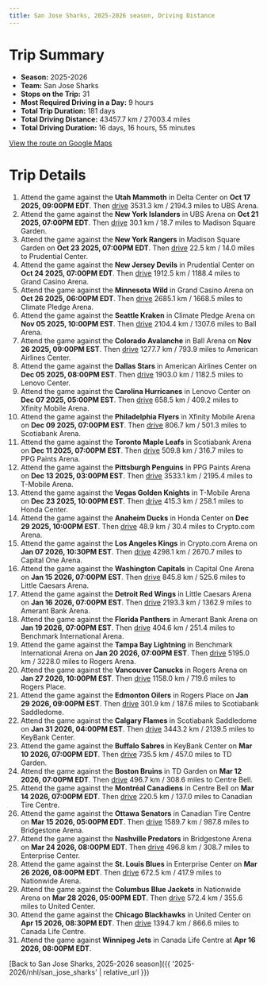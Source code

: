 ```yaml
---
title: San Jose Sharks, 2025-2026 season, Driving Distance
---
```


# Trip Summary
- **Season:** 2025-2026
- **Team:** San Jose Sharks
- **Stops on the Trip:** 31
- **Most Required Driving in a Day:** 9 hours
- **Total Trip Duration:** 181 days
- **Total Driving Distance:** 43457.7 km / 27003.4 miles
- **Total Driving Duration:** 16 days, 16 hours, 55 minutes

[View the route on Google Maps](https://www.google.com/maps/dir/Delta+Center+Utah/UBS+Arena+New+York/Madison+Square+Garden+New+York/Prudential+Center+New+Jersey/Grand+Casino+Arena+Minnesota/Climate+Pledge+Arena+Seattle/Ball+Arena+Colorado/American+Airlines+Center+Dallas/Lenovo+Center+Carolina/Xfinity+Mobile+Arena+Philadelphia/Scotiabank+Arena+Toronto/PPG+Paints+Arena+Pittsburgh/T-Mobile+Arena+Vegas/Honda+Center+Anaheim/Crypto.com+Arena+Los+Angeles/Capital+One+Arena+Washington/Little+Caesars+Arena+Detroit/Amerant+Bank+Arena+Florida/Benchmark+International+Arena+Tampa+Bay/Rogers+Arena+Vancouver/Rogers+Place+Edmonton/Scotiabank+Saddledome+Calgary/KeyBank+Center+Buffalo/TD+Garden+Boston/Centre+Bell+Montréal/Canadian+Tire+Centre+Ottawa/Bridgestone+Arena+Nashville/Enterprise+Center+St.+Louis/Nationwide+Arena+Columbus/United+Center+Chicago/Canada+Life+Centre+Winnipeg)

# Trip Details
1. Attend the game against the **Utah Mammoth** in Delta Center on **Oct 17 2025, 09:00PM EDT**. Then [drive](https://www.google.com/maps/dir/Delta+Center+Utah/UBS+Arena+New+York) 3531.3 km / 2194.3 miles to UBS Arena.
2. Attend the game against the **New York Islanders** in UBS Arena on **Oct 21 2025, 07:00PM EDT**. Then [drive](https://www.google.com/maps/dir/UBS+Arena+New+York/Madison+Square+Garden+New+York) 30.1 km / 18.7 miles to Madison Square Garden.
3. Attend the game against the **New York Rangers** in Madison Square Garden on **Oct 23 2025, 07:00PM EDT**. Then [drive](https://www.google.com/maps/dir/Madison+Square+Garden+New+York/Prudential+Center+New+Jersey) 22.5 km / 14.0 miles to Prudential Center.
4. Attend the game against the **New Jersey Devils** in Prudential Center on **Oct 24 2025, 07:00PM EDT**. Then [drive](https://www.google.com/maps/dir/Prudential+Center+New+Jersey/Grand+Casino+Arena+Minnesota) 1912.5 km / 1188.4 miles to Grand Casino Arena.
5. Attend the game against the **Minnesota Wild** in Grand Casino Arena on **Oct 26 2025, 06:00PM EDT**. Then [drive](https://www.google.com/maps/dir/Grand+Casino+Arena+Minnesota/Climate+Pledge+Arena+Seattle) 2685.1 km / 1668.5 miles to Climate Pledge Arena.
6. Attend the game against the **Seattle Kraken** in Climate Pledge Arena on **Nov 05 2025, 10:00PM EST**. Then [drive](https://www.google.com/maps/dir/Climate+Pledge+Arena+Seattle/Ball+Arena+Colorado) 2104.4 km / 1307.6 miles to Ball Arena.
7. Attend the game against the **Colorado Avalanche** in Ball Arena on **Nov 26 2025, 09:00PM EST**. Then [drive](https://www.google.com/maps/dir/Ball+Arena+Colorado/American+Airlines+Center+Dallas) 1277.7 km / 793.9 miles to American Airlines Center.
8. Attend the game against the **Dallas Stars** in American Airlines Center on **Dec 05 2025, 08:00PM EST**. Then [drive](https://www.google.com/maps/dir/American+Airlines+Center+Dallas/Lenovo+Center+Carolina) 1903.0 km / 1182.5 miles to Lenovo Center.
9. Attend the game against the **Carolina Hurricanes** in Lenovo Center on **Dec 07 2025, 05:00PM EST**. Then [drive](https://www.google.com/maps/dir/Lenovo+Center+Carolina/Xfinity+Mobile+Arena+Philadelphia) 658.5 km / 409.2 miles to Xfinity Mobile Arena.
10. Attend the game against the **Philadelphia Flyers** in Xfinity Mobile Arena on **Dec 09 2025, 07:00PM EST**. Then [drive](https://www.google.com/maps/dir/Xfinity+Mobile+Arena+Philadelphia/Scotiabank+Arena+Toronto) 806.7 km / 501.3 miles to Scotiabank Arena.
11. Attend the game against the **Toronto Maple Leafs** in Scotiabank Arena on **Dec 11 2025, 07:00PM EST**. Then [drive](https://www.google.com/maps/dir/Scotiabank+Arena+Toronto/PPG+Paints+Arena+Pittsburgh) 509.8 km / 316.7 miles to PPG Paints Arena.
12. Attend the game against the **Pittsburgh Penguins** in PPG Paints Arena on **Dec 13 2025, 03:00PM EST**. Then [drive](https://www.google.com/maps/dir/PPG+Paints+Arena+Pittsburgh/T-Mobile+Arena+Vegas) 3533.1 km / 2195.4 miles to T-Mobile Arena.
13. Attend the game against the **Vegas Golden Knights** in T-Mobile Arena on **Dec 23 2025, 10:00PM EST**. Then [drive](https://www.google.com/maps/dir/T-Mobile+Arena+Vegas/Honda+Center+Anaheim) 415.3 km / 258.1 miles to Honda Center.
14. Attend the game against the **Anaheim Ducks** in Honda Center on **Dec 29 2025, 10:00PM EST**. Then [drive](https://www.google.com/maps/dir/Honda+Center+Anaheim/Crypto.com+Arena+Los+Angeles) 48.9 km / 30.4 miles to Crypto.com Arena.
15. Attend the game against the **Los Angeles Kings** in Crypto.com Arena on **Jan 07 2026, 10:30PM EST**. Then [drive](https://www.google.com/maps/dir/Crypto.com+Arena+Los+Angeles/Capital+One+Arena+Washington) 4298.1 km / 2670.7 miles to Capital One Arena.
16. Attend the game against the **Washington Capitals** in Capital One Arena on **Jan 15 2026, 07:00PM EST**. Then [drive](https://www.google.com/maps/dir/Capital+One+Arena+Washington/Little+Caesars+Arena+Detroit) 845.8 km / 525.6 miles to Little Caesars Arena.
17. Attend the game against the **Detroit Red Wings** in Little Caesars Arena on **Jan 16 2026, 07:00PM EST**. Then [drive](https://www.google.com/maps/dir/Little+Caesars+Arena+Detroit/Amerant+Bank+Arena+Florida) 2193.3 km / 1362.9 miles to Amerant Bank Arena.
18. Attend the game against the **Florida Panthers** in Amerant Bank Arena on **Jan 19 2026, 07:00PM EST**. Then [drive](https://www.google.com/maps/dir/Amerant+Bank+Arena+Florida/Benchmark+International+Arena+Tampa+Bay) 404.6 km / 251.4 miles to Benchmark International Arena.
19. Attend the game against the **Tampa Bay Lightning** in Benchmark International Arena on **Jan 20 2026, 07:00PM EST**. Then [drive](https://www.google.com/maps/dir/Benchmark+International+Arena+Tampa+Bay/Rogers+Arena+Vancouver) 5195.0 km / 3228.0 miles to Rogers Arena.
20. Attend the game against the **Vancouver Canucks** in Rogers Arena on **Jan 27 2026, 10:00PM EST**. Then [drive](https://www.google.com/maps/dir/Rogers+Arena+Vancouver/Rogers+Place+Edmonton) 1158.0 km / 719.6 miles to Rogers Place.
21. Attend the game against the **Edmonton Oilers** in Rogers Place on **Jan 29 2026, 09:00PM EST**. Then [drive](https://www.google.com/maps/dir/Rogers+Place+Edmonton/Scotiabank+Saddledome+Calgary) 301.9 km / 187.6 miles to Scotiabank Saddledome.
22. Attend the game against the **Calgary Flames** in Scotiabank Saddledome on **Jan 31 2026, 04:00PM EST**. Then [drive](https://www.google.com/maps/dir/Scotiabank+Saddledome+Calgary/KeyBank+Center+Buffalo) 3443.2 km / 2139.5 miles to KeyBank Center.
23. Attend the game against the **Buffalo Sabres** in KeyBank Center on **Mar 10 2026, 07:00PM EDT**. Then [drive](https://www.google.com/maps/dir/KeyBank+Center+Buffalo/TD+Garden+Boston) 735.5 km / 457.0 miles to TD Garden.
24. Attend the game against the **Boston Bruins** in TD Garden on **Mar 12 2026, 07:00PM EDT**. Then [drive](https://www.google.com/maps/dir/TD+Garden+Boston/Centre+Bell+Montréal) 496.7 km / 308.6 miles to Centre Bell.
25. Attend the game against the **Montréal Canadiens** in Centre Bell on **Mar 14 2026, 07:00PM EDT**. Then [drive](https://www.google.com/maps/dir/Centre+Bell+Montréal/Canadian+Tire+Centre+Ottawa) 220.5 km / 137.0 miles to Canadian Tire Centre.
26. Attend the game against the **Ottawa Senators** in Canadian Tire Centre on **Mar 15 2026, 05:00PM EDT**. Then [drive](https://www.google.com/maps/dir/Canadian+Tire+Centre+Ottawa/Bridgestone+Arena+Nashville) 1589.7 km / 987.8 miles to Bridgestone Arena.
27. Attend the game against the **Nashville Predators** in Bridgestone Arena on **Mar 24 2026, 08:00PM EDT**. Then [drive](https://www.google.com/maps/dir/Bridgestone+Arena+Nashville/Enterprise+Center+St.+Louis) 496.8 km / 308.7 miles to Enterprise Center.
28. Attend the game against the **St. Louis Blues** in Enterprise Center on **Mar 26 2026, 08:00PM EDT**. Then [drive](https://www.google.com/maps/dir/Enterprise+Center+St.+Louis/Nationwide+Arena+Columbus) 672.5 km / 417.9 miles to Nationwide Arena.
29. Attend the game against the **Columbus Blue Jackets** in Nationwide Arena on **Mar 28 2026, 05:00PM EDT**. Then [drive](https://www.google.com/maps/dir/Nationwide+Arena+Columbus/United+Center+Chicago) 572.4 km / 355.6 miles to United Center.
30. Attend the game against the **Chicago Blackhawks** in United Center on **Apr 15 2026, 08:30PM EDT**. Then [drive](https://www.google.com/maps/dir/United+Center+Chicago/Canada+Life+Centre+Winnipeg) 1394.7 km / 866.6 miles to Canada Life Centre.
31. Attend the game against **Winnipeg Jets** in Canada Life Centre at **Apr 16 2026, 08:00PM EDT**.

[Back to San Jose Sharks, 2025-2026 season]({{ '2025-2026/nhl/san_jose_sharks' | relative_url }})
